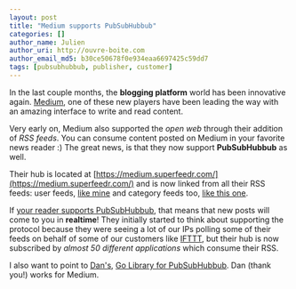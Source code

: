 ```yaml
---
layout: post
title: "Medium supports PubSubHubbub"
categories: []
author_name: Julien
author_uri: http://ouvre-boite.com
author_email_md5: b30ce50678f0e934eaa6697425c59dd7
tags: [pubsubhubbub, publisher, customer]
---
```


In the last couple months, the **blogging platform** world has been innovative again. [Medium](https://medium.com/), one of these new players have been leading the way with an amazing interface to write and read content.

Very early on, Medium also supported the *open web* through their addition of *RSS feeds*. You can consume content posted on Medium in your favorite news reader :) The great news, is that they now support **PubSubHubbub** as well.

Their hub is located at [https://medium.superfeedr.com/](https://medium.superfeedr.com/) and is now linked from all their RSS feeds: user feeds, [like mine](https://medium.com/@julien51) and category feeds too, [like this one](https://medium.com/feed/on-publishing).

If [your reader supports PubSubHubbub](http://blog.superfeedr.com/state-of-pubsubhubbub/), that means that new posts will come to you in **realtime**! They initially started to think about supporting the protocol because they were seeing a lot of our IPs polling some of their feeds on behalf of some of our customers like [IFTTT](https://ifttt.com/), but their hub is now subscribed by *almost 50 different applications* which consume their RSS.

I also want to point to [Dan's](https://medium.com/@dpup), [Go Library for PubSubHubbub](https://github.com/dpup/gohubbub). Dan (thank you!) works for Medium.
